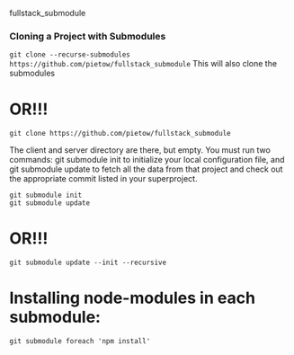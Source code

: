 fullstack_submodule

### Cloning a Project with Submodules

`git clone --recurse-submodules https://github.com/pietow/fullstack_submodule`
This will also clone the submodules

# OR!!!


`git clone https://github.com/pietow/fullstack_submodule`

The client and server directory are there, but empty.  You must run two commands: git submodule init to initialize your local configuration file, and git submodule update to fetch all the data from that project and check out the appropriate commit listed in your superproject.

``` 
git submodule init
git submodule update
```

# OR!!!

`git submodule update --init --recursive`

# Installing node-modules in each submodule:

`git submodule foreach 'npm install'`

